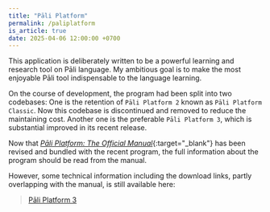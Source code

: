 ```yaml
---
title: "Pāli Platform"
permalink: /paliplatform
is_article: true
date: 2025-04-06 12:00:00 +0700
---
```


This application is deliberately written to be a powerful learning and research tool on Pāli language. My ambitious goal is to make the most enjoyable Pāli tool indispensable to the language learning.

On the course of development, the program had been split into two codebases: One is the retention of `Pāli Platform 2` known as `Pāli Platform Classic`. Now this codebase is discontinued and removed to reduce the maintaining cost. Another one is the preferable `Pāli Platform 3`, which is substantial improved in its recent release.

Now that [*Pāli Platform: The Official Manual*](/ppman){:target="\_blank"} has been revised and bundled with the recent program, the full information about the program should be read from the manual.

However, some technical information including the download links, partly overlapping with the manual, is still available here:

> [Pāli Platform 3](/platform3)

